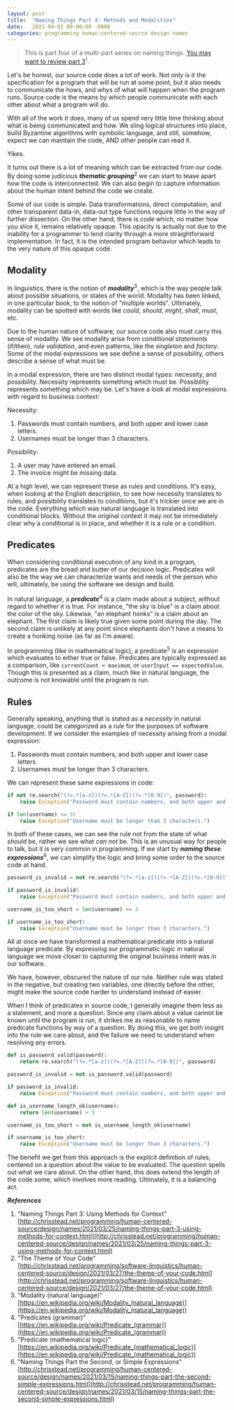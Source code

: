 ```yaml
---
layout: post
title:  "Naming Things Part 4: Methods and Modalities"
date:   2021-04-01 00:00:00 -0800
categories: programming human-centered-source design names
---
```


>This is part four of a multi-part series on naming things. [You may want to review part 3](http://chrisstead.net/programming/human-centered-source/design/names/2021/03/25/naming-things-part-3-using-methods-for-context.html)<sup>1</sup>.

Let's be honest, our source code does a lot of work. Not only is it the specification for a program that will be run at some point, but it also needs to communicate the hows, and whys of what will happen when the program runs. Source code is the means by which people communicate with each other about what a program will do.

With all of the work it does, many of us spend very little time thinking about what is being communicated and how. We sling logical structures into place, build Byzantine algorithms with symbolic language, and still, somehow, expect we can maintain the code, AND other people can read it.

Yikes.

It turns out there is a lot of meaning which can be extracted from our code. By doing some judicious **_thematic grouping_**<sup>2</sup> we can start to tease apart how the code is interconnected. We can also begin to capture information about the human intent behind the code we create.

Some of our code is simple. Data transformations, direct computation, and other transparent data-in, data-out type functions require little in the way of further dissection. On the other hand, there is code which, no matter how you slice it, remains relatively opaque. This opacity is actually not due to the inability for a programmer to lend clarity through a more straightforward implementation. In fact, it is the intended program behavior which leads to the very nature of this opaque code.

## Modality ##

In linguistics, there is the notion of **_modality_**<sup>3</sup>, which is the way people talk about possible situations, or states of the world. Modality has been linked, in one particular book, to the notion of "multiple worlds". Ultimately, modality can be spotted with words like _could_, _should_, _might_, _shall_, _must_, etc.

Due to the human nature of software, our source code also must carry this sense of modality. We see modality arise from _conditional statements_ (if/then), _rule validation_, and even patterns, like the _singleton_ and _factory_. Some of the modal expressions we see define a sense of possibility, others describe a sense of what must be.

In a modal expression, there are two distinct modal types: necessity, and possibility. Necessity represents something which must be. Possibility represents something which may be. Let's have a look at modal expressions with regard to business context:

Necessity:

1. Passwords must contain numbers, and both upper and lower case letters.
2. Usernames must be longer than 3 characters.

Possibility:

1. A user may have entered an email.
2. The invoice might be missing data.

At a high level, we can represent these as rules and conditions. It's easy, when looking at the English description, to see how necessity translates to rules, and possibility translates to conditions, but it's trickier once we are in the code. Everything which was natural language is translated into conditional blocks. Without the original context it may not be immediately clear why a conditional is in place, and whether it is a rule or a condition.

## Predicates ##

When considering conditional execution of any kind in a program, predicates are the bread and butter of our decision logic. Predicates will also be the way we can characterize wants and needs of the person who will, ultimately, be using the software we design and build.

In natural language, a **_predicate_**<sup>4</sup> is a claim made about a subject, without regard to whether it is true. For instance, "the sky is blue" is a claim about the color of the sky. Likewise, "an elephant honks" is a claim about an elephant. The first claim is likely true given some point during the day. The second claim is unlikely at any point since elephants don't have a means to create a honking noise (as far as I'm aware).

In programming (like in mathematical logic), a predicate<sup>5</sup> is an expression which evaluates to either true or false. Predicates are typically expressed as a comparison, like `currentCount < maximum`, or `userInput == expectedValue`. Though this is presented as a claim, much like in natural language, the outcome is not knowable until the program is run.

## Rules ##

Generally speaking, anything that is stated as a _necessity_ in natural language, could be categorized as a _rule_ for the purposes of software development. If we consider the examples of necessity arising from a modal expression:

1. Passwords must contain numbers, and both upper and lower case letters.
2. Usernames must be longer than 3 characters.

We can represent these same expressions in code:

```python
if not re.search("(?=.*[a-z])(?=.*[A-Z])(?=.*[0-9])", password):
    raise Exception("Password must contain numbers, and both upper and lower case letters.")

if len(username) <= 3:
    raise Exception("Username must be longer than 3 characters.")
```

In both of these cases, we can see the rule not from the state of what _should_ be, rather we see what _can not_ be. This is an unusual way for people to talk, but it is very common in programming. If we start by **_naming these expressions_**<sup>6</sup>, we can simplify the logic and bring some order to the source code at hand.

```python
password_is_invalid = not re.search("(?=.*[a-z])(?=.*[A-Z])(?=.*[0-9])", password)

if password_is_invalid:
    raise Exception("Password must contain numbers, and both upper and lower case letters.")

username_is_too_short = len(username) <= 3

if username_is_too_short:
    raise Exception("Username must be longer than 3 characters.")
```

All at once we have transformed a mathematical predicate into a natural language predicate. By expressing our programmatic logic in natural language we move closer to capturing the original business intent was in our software.

We have, however, obscured the nature of our rule. Neither rule was stated in the negative, but creating two variables, one directly before the other, might make the source code harder to understand instead of easier.

When I think of predicates in source code, I generally imagine them less as a statement, and more a question. Since any claim about a value cannot be known until the program is run, it strikes me as reasonable to name predicate functions by way of a question. By doing this, we get both insight into the rule we care about, and the failure we need to understand when resolving any errors.

```python
def is_password_valid(password):
    return re.search("(?=.*[a-z])(?=.*[A-Z])(?=.*[0-9])", password)

password_is_invalid = not is_password_valid(password)

if password_is_invalid:
    raise Exception("Password must contain numbers, and both upper and lower case letters.")

def is_username_length_ok(username):
    return len(username) > 3

username_is_too_short = not is_username_length_ok(username)

if username_is_too_short:
    raise Exception("Username must be longer than 3 characters.")
```

The benefit we get from this approach is the explicit definition of rules, centered on a question about the value to be evaluated. The question spells out what we care about. On the other hand, this does extend the length of the code some, which involves more reading. Ultimately, it is a balancing act.

**_References_**

1. "Naming Things Part 3: Using Methods for Context" [http://chrisstead.net/programming/human-centered-source/design/names/2021/03/25/naming-things-part-3-using-methods-for-context.html](http://chrisstead.net/programming/human-centered-source/design/names/2021/03/25/naming-things-part-3-using-methods-for-context.html)
2. "The Theme of Your Code" [http://chrisstead.net/programming/software-linguistics/human-centered-source/design/2021/03/27/the-theme-of-your-code.html](http://chrisstead.net/programming/software-linguistics/human-centered-source/design/2021/03/27/the-theme-of-your-code.html)
3. "Modality (natural language)" [https://en.wikipedia.org/wiki/Modality_(natural_language)](https://en.wikipedia.org/wiki/Modality_(natural_language))
4. "Predicates (grammar)" [https://en.wikipedia.org/wiki/Predicate_(grammar)](https://en.wikipedia.org/wiki/Predicate_(grammar))
5. "Predicate (mathematical logic)" [https://en.wikipedia.org/wiki/Predicate_(mathematical_logic)](https://en.wikipedia.org/wiki/Predicate_(mathematical_logic))
6. "Naming Things Part the Second, or Simple Expressions" [http://chrisstead.net/programming/human-centered-source/design/names/2021/03/15/naming-things-part-the-second-simple-expressions.html](http://chrisstead.net/programming/human-centered-source/design/names/2021/03/15/naming-things-part-the-second-simple-expressions.html)

